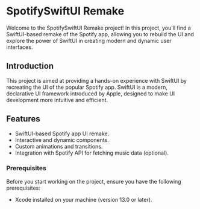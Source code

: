# SpotifySwiftUI Remake

Welcome to the SpotifySwiftUI Remake project! In this project, you'll find a SwiftUI-based remake of the Spotify app, allowing you to rebuild the UI and explore the power of SwiftUI in creating modern and dynamic user interfaces.

## Introduction

This project is aimed at providing a hands-on experience with SwiftUI by recreating the UI of the popular Spotify app. SwiftUI is a modern, declarative UI framework introduced by Apple, designed to make UI development more intuitive and efficient.

## Features

- SwiftUI-based Spotify app UI remake.
- Interactive and dynamic components.
- Custom animations and transitions.
- Integration with Spotify API for fetching music data (optional).

### Prerequisites

Before you start working on the project, ensure you have the following prerequisites:

- Xcode installed on your machine (version 13.0 or later).
